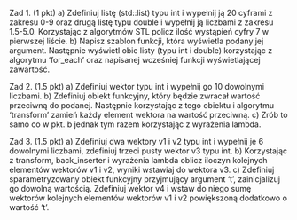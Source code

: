 Zad 1. (1 pkt)
a) Zdefiniuj listę (std::list) typu int i wypełnij ją 20 cyframi z zakresu 0-9 oraz drugą listę typu
double i wypełnij ją liczbami z zakresu 1.5-5.0. Korzystając z algorytmów STL policz ilość
wystąpień cyfry 7 w pierwszej liście.
b) Napisz szablon funkcji, która wyświetla podany jej argument. Następnie wyświetl obie listy
(typu int i double) korzystając z algorytmu ‘for_each’ oraz napisanej wcześniej funkcji
wyświetlającej zawartość.

Zad 2. (1.5 pkt)
a) Zdefiniuj wektor typu int i wypełnij go 10 dowolnymi liczbami.
b) Zdefiniuj obiekt funkcyjny, który będzie zwracał wartość przeciwną do podanej. Następnie
korzystając z tego obiektu i algorytmu ‘transform’ zamień każdy element wektora na wartość
przeciwną.
c) Zrób to samo co w pkt. b jednak tym razem korzystając z wyrażenia lambda.

Zad 3. (1.5 pkt)
a) Zdefiniuj dwa wektory v1 i v2 typu int i wypełnij je 6 dowolnymi liczbami, zdefiniuj trzeci pusty
wektor v3 typu int.
b) Korzystając z transform, back_inserter i wyrażenia lambda oblicz iloczyn kolejnych elementów
wektorów v1 i v2, wyniki wstawiaj do wektora v3.
c) Zdefiniuj sparametryzowany obiekt funkcyjny przyjmujący argument ‘t’, zainicjalizuj go
dowolną wartością. Zdefiniuj wektor v4 i wstaw do niego sumę wektorów kolejnych
elementów wektorów v1 i v2 powiększoną dodatkowo o wartość ‘t’.